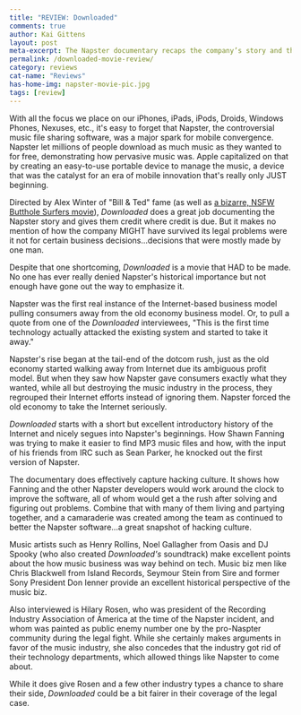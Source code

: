 ```yaml
---
title: "REVIEW: Downloaded"
comments: true
author: Kai Gittens
layout: post
meta-excerpt: The Napster documentary recaps the company’s story and the atmosphere it created, but it doesn't tell the whole story.
permalink: /downloaded-movie-review/
category: reviews
cat-name: "Reviews"
has-home-img: napster-movie-pic.jpg
tags: [review]
---
```

With all the focus we place on our iPhones, iPads, iPods, Droids, Windows Phones, Nexuses, etc., it's easy to forget that Napster, the controversial music file sharing software, was a major spark for mobile convergence. Napster let millions of people download as much music as they wanted to for free, demonstrating how pervasive music was.  Apple capitalized on that by creating an easy-to-use portable device to manage the music, a device that was the catalyst for an era of mobile innovation that's really only JUST beginning.

Directed by Alex Winter of "Bill & Ted" fame (as well as [a bizarre, NSFW Butthole Surfers movie](https://www.youtube.com/watch?v=dBLUrDOxVX4 "Watch Butthole Surfers 'Entering Texas Bar-B-Que Movie'")), *Downloaded* does a great job documenting the Napster story and gives them credit where credit is due. But it makes no mention of how the company MIGHT have survived its legal problems were it not for certain business decisions...decisions that were mostly made by one man.

Despite that one shortcoming, *Downloaded* is a movie that HAD to be made. No one has ever really denied Napster's historical importance but not enough have gone out the way to emphasize it.

Napster was the first real instance of the Internet-based business model pulling consumers away from the old economy business model. Or, to pull a quote from one of the *Downloaded* interviewees, "This is the first time technology actually attacked the existing system and started to take it away."

Napster's rise began at the tail-end of the dotcom rush, just as the old economy started walking away from Internet due its ambiguous profit model. But when they saw how Napster gave consumers exactly what they wanted, while all but destroying the music industry in the process, they regrouped their Internet efforts instead of ignoring them. Napster forced the old economy to take the Internet seriously.

*Downloaded* starts with a short but excellent introductory history of the Internet and nicely segues into Napster's beginnings. How Shawn Fanning was trying to make it easier to find MP3 music files and how, with the input of his friends from IRC such as Sean Parker, he knocked out the first version of Napster.

The documentary does effectively capture hacking culture. It shows how Fanning and the other Napster developers would work around the clock to improve the software, all of whom would get a the rush after solving and figuring out problems. Combine that with many of them living and partying together, and a camaraderie was created among the team as continued to better the Napster software...a great snapshot of hacking culture. 

Music artists such as Henry Rollins, Noel Gallagher from Oasis and DJ Spooky (who also created *Downloaded's* soundtrack) make excellent points about the how music business was way behind on tech. Music biz men like Chris Blackwell from Island Records, Seymour Stein from Sire and former Sony President Don Ienner provide an excellent historical perspective of the music biz. 

Also interviewed is Hilary Rosen, who was president of the Recording Industry Association of America at the time of the Napster incident, and whom was painted as public enemy number one by the pro-Naspter community during the legal fight. While she certainly makes arguments in favor of the music industry, she also concedes that the industry got rid of their technology departments, which allowed things like Napster to come about.

While it does give Rosen and a few other industry types a chance to share their side, *Downloaded* could be a bit fairer in their coverage of the legal case.